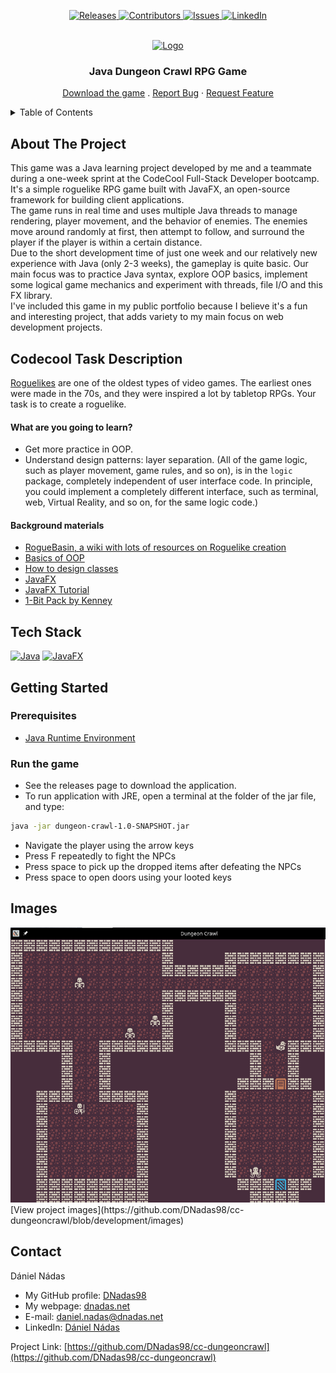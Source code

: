 <p align="center">
  <a href="https://github.com/DNadas98/cc-dungeoncrawl/releases/tag/original">
    <img src="https://img.shields.io/github/v/release/DNadas98/cc-dungeoncrawl.svg?style=for-the-badge" alt="Releases">
  </a>
  <a href="https://github.com/DNadas98/cc-dungeoncrawl/graphs/contributors">
    <img src="https://img.shields.io/github/contributors/DNadas98/cc-dungeoncrawl.svg?style=for-the-badge" alt="Contributors">
  </a>
  <a href="https://github.com/DNadas98/cc-dungeoncrawl/issues">
    <img src="https://img.shields.io/github/issues/DNadas98/cc-dungeoncrawl.svg?style=for-the-badge" alt="Issues">
  </a>
  <a href="https://linkedin.com/in/daniel-nadas">
    <img src="https://img.shields.io/badge/-LinkedIn-black.svg?style=for-the-badge&logo=linkedin&colorB=555" alt="LinkedIn">
  </a>
</p>

<br xmlns="http://www.w3.org/1999/html"/>
<div align="center">
  <a href="https://github.com/DNadas98/cc-dungeoncrawl">
    <img src="https://avatars.githubusercontent.com/u/125133206?v=4" alt="Logo" width="80" height="80">
  </a>

<h3 align="center">Java Dungeon Crawl RPG Game</h3>
  <p align="center">
    <a href="https://github.com/DNadas98/cc-dungeoncrawl/releases/tag/original">Download the game</a>
    .
    <a href="https://github.com/DNadas98/cc-dungeoncrawl/issues">Report Bug</a>
    ·
    <a href="https://github.com/DNadas98/cc-dungeoncrawl/issues">Request Feature</a>
  </p>
</div>

<details>
  <summary>Table of Contents</summary>
  <ol>
    <li><a href="#about-the-project">About The Project</a></li>
    <li><a href="#original-task-description">Original Task Description</a></li>
    <li><a href="#tech-stack">Tech Stack</a></li>
    <li>
      <a href="#getting-started">Getting Started</a>
      <ul>
        <li><a href="#prerequisites">Prerequisites</a></li>
        <li><a href="#run-the-game">Run the game</a></li>
      </ul>
    </li>
    <li><a href="#images">Images</a></li>
    <li><a href="#contact">Contact</a></li>
  </ol>
</details>

## About The Project

This game was a Java learning project developed by me and a teammate during a one-week sprint at the
CodeCool Full-Stack Developer bootcamp. It's a simple roguelike RPG game built with JavaFX, an
open-source framework for building client applications.  
The game runs in real time and uses multiple Java threads to manage rendering, player movement, and
the behavior of enemies. The enemies move around randomly at first, then attempt to follow,
and surround the player if the player is within a certain distance.  
Due to the short development time of just one week and our relatively new experience with Java (only
2-3 weeks), the gameplay is quite basic. Our main focus was to practice Java syntax, explore OOP
basics, implement some logical game mechanics and experiment with threads, file I/O and this FX library.  
I've included this game in my public portfolio because I believe it's a fun and interesting project,
that adds variety to my main focus on web development projects.

## Codecool Task Description

[Roguelikes](https://en.wikipedia.org/wiki/Roguelike) are one of the oldest
types of video games. The earliest ones were made in the 70s, and they were inspired
a lot by tabletop RPGs. Your task is to create a roguelike.

#### What are you going to learn?

- Get more practice in OOP.
- Understand design patterns: layer separation. (All of the game logic, such as player
  movement, game rules, and so on), is in the `logic` package, completely
  independent of user interface code. In principle, you could implement a
  completely different interface, such as terminal, web, Virtual Reality, and so on, for
  the same logic code.)

#### Background materials

- [RogueBasin, a wiki with lots of resources on Roguelike creation](http://roguebasin.com/index.php?title=Articles)
- [Basics of OOP](pages/oop/basics-of-object-oriented-programming.md)
- [How to design classes](pages/java/how-to-design-classes.md)
- [JavaFX](https://en.wikipedia.org/wiki/JavaFX)
- [JavaFX Tutorial](http://tutorials.jenkov.com/javafx/index.html)
- [1-Bit Pack by Kenney](https://kenney.nl/assets/bit-pack)

## Tech Stack

[![Java](https://img.shields.io/badge/-Java-ED8B00?style=for-the-badge)](https://www.java.com/en/)
[![JavaFX](https://img.shields.io/badge/-JavaFX-ED8B00?style=for-the-badge)](https://openjfx.io/)

## Getting Started

### Prerequisites

- [Java Runtime Environment](https://www.java.com/en/download/manual.jsp)

### Run the game
- See the releases page to download the application.
- To run application with JRE, open a terminal at the folder of the jar file, and type:
```bash
java -jar dungeon-crawl-1.0-SNAPSHOT.jar
```
- Navigate the player using the arrow keys
- Press F repeatedly to fight the NPCs
- Press space to pick up the dropped items after defeating the NPCs
- Press space to open doors using your looted keys

## Images

<img src="https://raw.githubusercontent.com/DNadas98/cc-dungeoncrawl/main/images/Screenshot1.png" alt="Game screenshot">
[View project images](https://github.com/DNadas98/cc-dungeoncrawl/blob/development/images)

## Contact

Dániel Nádas

- My GitHub profile: [DNadas98](https://github.com/DNadas98)
- My webpage: [dnadas.net](https://dnadas.net)
- E-mail: [daniel.nadas@dnadas.net](mailto:daniel.nadas@dnadas.net)
- LinkedIn: [Dániel Nádas](https://www.linkedin.com/in/daniel-nadas)

Project
Link: [https://github.com/DNadas98/cc-dungeoncrawl](https://github.com/DNadas98/cc-dungeoncrawl)
